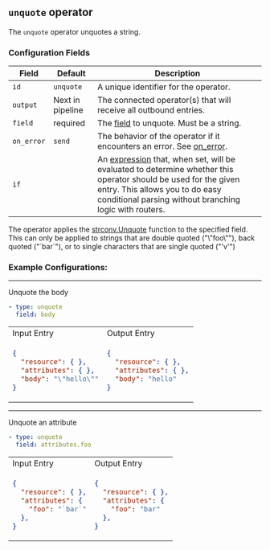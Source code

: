## `unquote` operator

The `unquote` operator unquotes a string.

### Configuration Fields

| Field      | Default          | Description |
| ---        | ---              | ---         |
| `id`       | `unquote`        | A unique identifier for the operator. |
| `output`   | Next in pipeline | The connected operator(s) that will receive all outbound entries. |
| `field`    | required         | The [field](../types/field.md) to unquote. Must be a string. |
| `on_error` | `send`           | The behavior of the operator if it encounters an error. See [on_error](../types/on_error.md). |
| `if`       |                  | An [expression](../types/expression.md) that, when set, will be evaluated to determine whether this operator should be used for the given entry. This allows you to do easy conditional parsing without branching logic with routers. |

The operator applies the [strconv.Unquote](https://pkg.go.dev/strconv#Unquote) function to the specified field. This can only be applied to strings that are double quoted ("\\\"foo\\\""), back quoted ("\`bar\`"), or to single characters that are single quoted ("'v'")

### Example Configurations:

<hr>

Unquote the body
```yaml
- type: unquote
  field: body
```

<table>
<tr><td> Input Entry </td> <td> Output Entry </td></tr>
<tr>
<td>

```json
{
  "resource": { },
  "attributes": { },
  "body": "\"hello\""
}
```

</td>
<td>

```json
{
  "resource": { },
  "attributes": { },
  "body": "hello"
}
```

</td>
</tr>
</table>

<hr>

Unquote an attribute
```yaml
- type: unquote
  field: attributes.foo
```

<table>
<tr><td> Input Entry </td> <td> Output Entry </td></tr>
<tr>
<td>

```json
{
  "resource": { },
  "attributes": {
    "foo": "`bar`"
  },
}
```

</td>
<td>

```json
{
  "resource": { },
  "attributes": {
    "foo": "bar"
  },
}
```

</td>
</tr>
</table>
